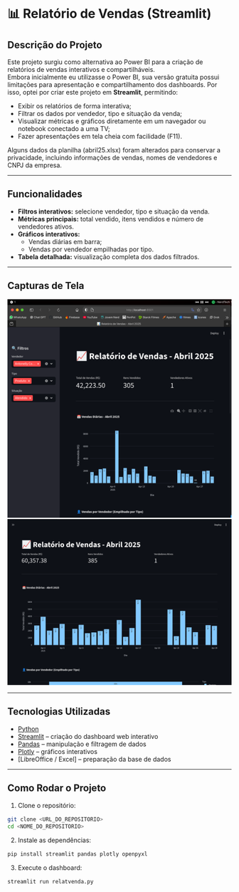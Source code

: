 # 📊 Relatório de Vendas (Streamlit)

## Descrição do Projeto
Este projeto surgiu como alternativa ao Power BI para a criação de relatórios de vendas interativos e compartilháveis.  
Embora inicialmente eu utilizasse o Power BI, sua versão gratuita possui limitações para apresentação e compartilhamento dos dashboards. Por isso, optei por criar este projeto em **Streamlit**, permitindo:  

- Exibir os relatórios de forma interativa;  
- Filtrar os dados por vendedor, tipo e situação da venda;  
- Visualizar métricas e gráficos diretamente em um navegador ou notebook conectado a uma TV;  
- Fazer apresentações em tela cheia com facilidade (F11).  

Alguns dados da planilha (abril25.xlsx) foram alterados para conservar a privacidade, incluindo informações de vendas, nomes de vendedores e CNPJ da empresa.

---

## Funcionalidades

- **Filtros interativos:** selecione vendedor, tipo e situação da venda.  
- **Métricas principais:** total vendido, itens vendidos e número de vendedores ativos.  
- **Gráficos interativos:**  
  - Vendas diárias em barra;  
  - Vendas por vendedor empilhadas por tipo.  
- **Tabela detalhada:** visualização completa dos dados filtrados.  

---

## Capturas de Tela

![Dashboard - Vendas](img1.png)  
![Dashboard - Tela de apresentação](img2.png)

---


## Tecnologias Utilizadas

- [Python](https://www.python.org/)  
- [Streamlit](https://streamlit.io/) – criação do dashboard web interativo  
- [Pandas](https://pandas.pydata.org/) – manipulação e filtragem de dados  
- [Plotly](https://plotly.com/python/) – gráficos interativos  
- [LibreOffice / Excel] – preparação da base de dados  

---

## Como Rodar o Projeto

1. Clone o repositório:

```bash
git clone <URL_DO_REPOSITORIO>
cd <NOME_DO_REPOSITORIO>
```

2. Instale as dependências:
```bash
pip install streamlit pandas plotly openpyxl
```

3. Execute o dashboard:
```bash
streamlit run relatvenda.py
```
